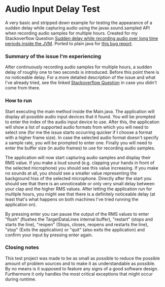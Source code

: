 # Audio Input Delay Test

A very basic and stripped down example for testing the appearance of a sudden delay while capturing audio using the
javax.sound.sampled API when recording audio samples for multiple hours. Created for my Stackoverflow Question
[Sudden delay while recording audio over long time periods inside the JVM](https://stackoverflow.com/questions/55482552/sudden-delay-while-recording-audio-over-long-time-periods-inside-the-jvm).
Ported to plain java for [this bug report](https://bugs.java.com/bugdatabase/view_bug.do?bug_id=JDK-8222463).

### Summary of the issue I'm experiencing

After continuously recording audio samples for multiple hours, a sudden delay of roughly one to two seconds is
introduced. Before this point there is no noticeable delay. For a more detailed description of the issue and what I've
already tried, see the linked [Stackoverflow Question](https://stackoverflow.com/questions/55482552/sudden-delay-while-recording-audio-over-long-time-periods-inside-the-jvm)
in case you didn't come from there.

### How to run

Start executing the main method inside the Main.java. The application will display all possible audio input devices that
it found. You will be prompted to enter the index of the audio input device to use. After this, the application will
show a list of supported audio formats from which you will need to select one (for me the issue starts occurring quicker
if I choose a format with a higher frame size). In case the selected audio format doesn't specify a sample rate, you
will be prompted to enter one. Finally you will need to enter the buffer size (in audio frames) to use for recording
audio samples.

The application will now start capturing audio samples and display their RMS value. If you make a loud sound (e.g.
clapping your hands in front of the selected microphone) you should see this value increasing. If you make no sounds at
all, you should see a smaller value representing the background hiss of the selected microphone. Directly after the 
start you should see that there is an unnoticeable or only very small delay between your clap and the higher RMS values.
After letting the application run for multiple hours, you might see that there is a definitely noticeable delay (at 
least that's what happens on both machines I've tried running the application on).

By pressing enter you can pause the output of the RMS values to enter "flush" (flushes the TargetDataLines internal
buffer), "restart" (stops and starts the line), "reopen" (Stops, closes, reopens and restarts the line), "stop" (Exits
the application) or "quit" (also exits the application) and confirm your input by pressing enter again.

### Closing notes

This test project was made to be as small as possible to reduce the possible amount of problem sources and to make it as
understandable as possible. By no means is it supposed to feature any signs of a good software design. Furthermore it 
only handles the most critical exceptions that might occur during runtime.